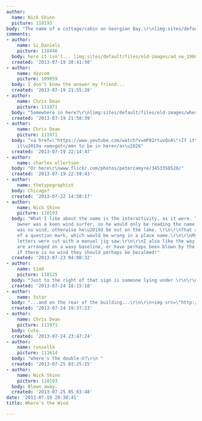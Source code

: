 ```yaml
---
author:
  name: Nick Shinn
  picture: 110193
body: "The name of a cottage/cabin on Georgian Bay.\r\n[img:sites/default/files/old-images/Wheresthewind_6102.png]"
comments:
- author:
    name: Si_Daniels
    picture: 110446
  body: here it isn't... [img:sites/default/files/old-images/ad_vw_1960_windup_key_6198.jpg]
  created: '2013-07-19 20:41:50'
- author:
    name: dezcom
    picture: 109959
  body: I don't know the answer my friend...
  created: '2013-07-19 21:55:28'
- author:
    name: Chris Dean
    picture: 111971
  body: "Somewhere in here?\r\n[img:sites/default/files/old-images/whereswaldo2_5466.jpg]"
  created: '2013-07-19 21:58:39'
- author:
    name: Chris Dean
    picture: 111971
  body: "<a href=\"https://www.youtube.com/watch?v=mP02rtuvQsA\">If it\u2019s anywhere,
    it\u2019s <em>got</em> to be in here</a>\u2026"
  created: '2013-07-19 22:14:47'
- author:
    name: charles ellertson
  body: "Or here\r\nwww.flickr.com/photos/petercamyre/3453358520/"
  created: '2013-07-19 22:59:43'
- author:
    name: thetypographist
  body: Chicago?
  created: '2013-07-22 14:50:17'
- author:
    name: Nick Shinn
    picture: 110193
  body: "What I like about the name is the interactivity, as it were. The cottage
    owner was a keen wind surfer, so he would only be reading the name when there
    was no wind, otherwise he\u2019d be out on the lake. \r\n\r\nThat and the absence
    of a question mark, which would be wrong in a place name.\r\n\r\nMy guess is the
    letters were cut with a manual jig saw.\r\n\r\nI also like the way the letters
    are arranged on a wavy baseline, or have perhaps been blown by the wind, although
    if there is no wind they should perhaps be becalmed!"
  created: '2013-07-23 04:00:32'
- author:
    name: timd
    picture: 110125
  body: "Just to the right of that sign is someone lying under \r\n\r\nOW\r\n\r\nTim"
  created: '2013-07-24 18:15:18'
- author:
    name: 5star
  body: "...and on the rear of the building...\r\n\r\n<img src=\"http://www.graphicdeclaration.com/images/heresthewind.jpg\">"
  created: '2013-07-24 19:37:23'
- author:
    name: Chris Dean
    picture: 111971
  body: Cute.
  created: '2013-07-24 23:47:24'
- author:
    name: russellm
    picture: 111614
  body: "where's the double-U?\r\n "
  created: '2013-07-25 03:25:15'
- author:
    name: Nick Shinn
    picture: 110193
  body: Blown away.
  created: '2013-07-25 05:03:48'
date: '2013-07-19 20:38:41'
title: Where's the Wind

---
```

